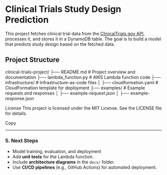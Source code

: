 # Clinical Trials Study Design Prediction

This project fetches clinical trial data from the [ClinicalTrials.gov API](https://clinicaltrials.gov/api/gui), processes it, and stores it in a DynamoDB table. The goal is to build a model that predicts study design based on the fetched data.

## Project Structure
clinical-trials-project/
├── README.md # Project overview and documentation
├── lambda_function.py # AWS Lambda function code
├── infrastructure/ # Infrastructure-as-code files
│ ├── cloudformation.yaml # CloudFormation template for deployment
├── examples/ # Example requests and responses
│ ├── example-request.json
│ ├── example-response.json

License
This project is licensed under the MIT License. See the LICENSE file for details.

Copy

---

### **5. Next Steps**
- Model training, evaluation, and deployment
- Add **unit tests** for the Lambda function.
- Include **architecture diagrams** in the `docs/` folder.
- Use **CI/CD pipelines** (e.g., GitHub Actions) for automated deployment.
